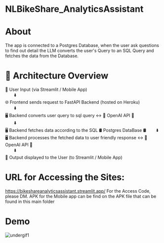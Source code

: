 # NLBikeShare_AnalyticsAssistant

# About
The app is connected to a Postgres Database, when the user ask questions to find out detail the LLM converts the user's Query to an SQL Query and fetches the data from the Database. 

# 🧠 Architecture Overview

📱 User Input (via Streamlit / Mobile App)  
  ⬇️  
🌐 Frontend sends request to FastAPI Backend (hosted on Heroku)  
  ⬇️  
🖥️ Backend converts user query to sql query ↔️ 🤖 OpenAI API 🤖  
  ⬇️  
🖥️ Backend fetches data according to the SQL 🛢️ Postgres DataBase 🛢️
  ⬇️  
🖥️ Backend processes the fetched data to user friendly response ↔️ 🤖 OpenAI API 🤖  
  ⬇️  
📱 Output displayed to the User (to Streamlit / Mobile App)

# URL for Accessing the Sites:  
https://bikeshareanalyticsassistant.streamlit.app/
For the Access Code, please DM. 
APK for the Mobile app can be find on the APK file that can be found in this main folder

# Demo
![undergif1](https://github.com/user-attachments/assets/ae2a2a90-e61e-4d04-88b2-d9c1bf4f2829)


